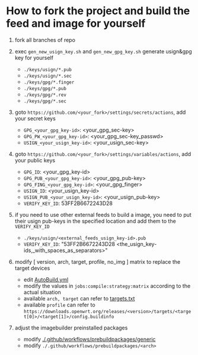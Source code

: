 
# How to fork the project and build the feed and image for yourself

1. fork all branches of repo
2. exec `gen_new_usign_key.sh` and `gen_new_gpg_key.sh` generate usign&gpg key for yourself
   + `./keys/usign/*.pub`
   + `./keys/usign/*.sec`
   + `./keys/gpg/*.finger`
   + `./keys/gpg/*.pub`
   + `./keys/gpg/*.rev`
   + `./keys/gpg/*.sec`
3. goto `https://github.com/<your_fork>/settings/secrets/actions`, add your secret keys
   + `GPG_<your_gpg_key-id>`: <your_gpg_sec-key>
   + `GPG_PW_<your_gpg_key-id>`: <your_gpg_sec-key_passwd>
   + `USIGN_<your_usign_key-id>`: <your_usign_sec-key>
4. goto `https://github.com/<your_fork>/settings/variables/actions`, add your public keys
   + `GPG_ID`: <your_gpg_key-id>
   + `GPG_PUB_<your_gpg_key-id>`: <your_gpg_pub-key>
   + `GPG_FING_<your_gpg_key-id>`: <your_gpg_finger>
   + `USIGN_ID`: <your_usign_key-id>
   + `USIGN_PUB_<your_usign_key-id>`: <your_usign_pub-key>
   + `VERIFY_KEY_ID`: 53FF2B6672243D28
5. if you need to use other external feeds to build a image, you need to put their usign pub-keys in the specified location and add them to the `VERIFY_KEY_ID`
   + `./keys/usign/<external_feeds_usign_key-id>.pub`
   + `VERIFY_KEY_ID`: "53FF2B6672243D28 <the_usign_key-ids,_with_spaces_as_separators>"
6. modify [ version, arch, target, profile, no_img ] matrix to replace the target devices
   + edit [AutoBuild.yml](./.github/workflows/AutoBuild.yml)
   + modify the values ​​in `jobs:compile:strategy:matrix` according to the actual situation
   + available `arch, target` can refer to [targets.txt](./targets.txt)
   + available `profile` can refer to `https://downloads.openwrt.org/releases/<version>/targets/<target[0]>/<target[1]>/config.buildinfo`

7. adjust the imagebuilder preinstalled packages
   + modify [./.github/workflows/prebuildpackages/generic](./.github/workflows/prebuildpackages/generic)
   + modify `./.github/workflows/prebuildpackages/<arch>`
